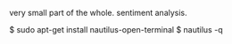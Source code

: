 very small part of the whole. sentiment analysis.


$ sudo apt-get install nautilus-open-terminal
$ nautilus -q
